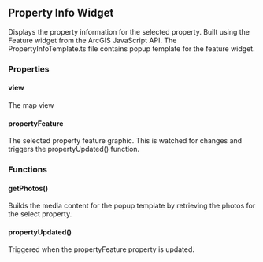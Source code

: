## Property Info Widget
Displays the property information for the selected property.  Built using the Feature widget from the ArcGIS JavaScript API.  The PropertyInfoTemplate.ts file contains popup template for the feature widget.

### Properties
#### view
The map view
#### propertyFeature
The selected property feature graphic.  This is watched for changes and triggers the propertyUpdated() function.
### Functions
#### getPhotos()
Builds the media content for the popup template by retrieving the photos for the select property.
#### propertyUpdated()
Triggered when the propertyFeature property is updated.
